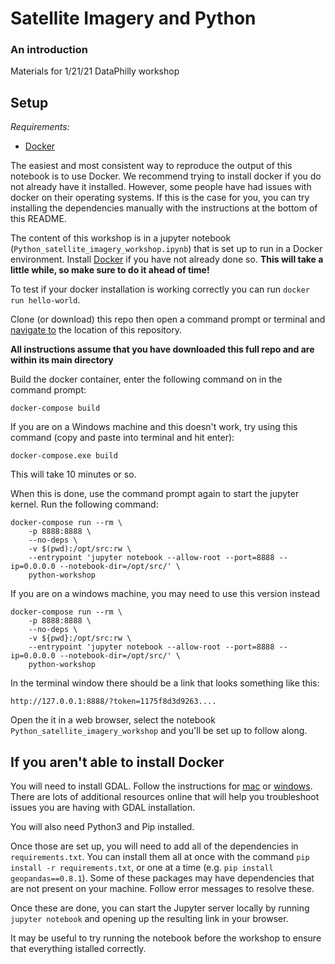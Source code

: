 # Satellite Imagery and Python
### An introduction

Materials for 1/21/21 DataPhilly workshop

## Setup  

*Requirements:*
* [Docker](https://docs.docker.com/get-docker/)

The easiest and most consistent way to reproduce the output of this notebook is to use Docker. We recommend trying to install docker if you do not already have it installed. However, some people have had issues with docker on their operating systems. If this is the case for you, you can try installing the dependencies manually with the instructions at the bottom of this README.

The content of this workshop is in a jupyter notebook (`Python_satellite_imagery_workshop.ipynb`) that is set up to run in a Docker environment. Install [Docker](https://docs.docker.com/get-docker/) if you have not already done so. __This will take a little while, so make sure to do it ahead of time!__

To test if your docker installation is working correctly you can run `docker run hello-world`.

Clone (or download) this repo then open a command prompt or terminal and [navigate to](https://www.digitalcitizen.life/command-prompt-how-use-basic-commands/) the location of this repository. 

__All instructions assume that you have downloaded this full repo and are within its main directory__

Build the docker container, enter the following command on in the command prompt:

`docker-compose build`

If you are on a Windows machine and this doesn't work, try using this command (copy and paste into terminal and hit enter):

`docker-compose.exe build`

This will take 10 minutes or so.

When this is done, use the command prompt again to start the jupyter kernel. Run the following command:

```
docker-compose run --rm \
	-p 8888:8888 \
	--no-deps \
	-v $(pwd):/opt/src:rw \
	--entrypoint 'jupyter notebook --allow-root --port=8888 --ip=0.0.0.0 --notebook-dir=/opt/src/' \
	python-workshop
```

If you are on a windows machine, you may need to use this version instead

```
docker-compose run --rm \
	-p 8888:8888 \
	--no-deps \
	-v ${pwd}:/opt/src:rw \
	--entrypoint 'jupyter notebook --allow-root --port=8888 --ip=0.0.0.0 --notebook-dir=/opt/src/' \
	python-workshop
```

In the terminal window there should be a link that looks something like this:

`http://127.0.0.1:8888/?token=1175f8d3d9263....`

Open the it in a web browser, select the notebook `Python_satellite_imagery_workshop` and you'll be set up to follow along.

## If you aren't able to install Docker

You will need to install GDAL. Follow the instructions for [mac](https://trac.osgeo.org/gdal/wiki/BuildingOnMac) or [windows](https://trac.osgeo.org/gdal/wiki/BuildingOnWindows). There are lots of additional resources online that will help you troubleshoot issues you are having with GDAL installation.

You will also need Python3 and Pip installed.

Once those are set up, you will need to add all of the dependencies in `requirements.txt`. You can install them all at once with the command `pip install -r requirements.txt`, or one at a time (e.g. `pip install geopandas==0.8.1`). Some of these packages may have dependencies that are not present on your machine. Follow error messages to resolve these.

Once these are done, you can start the Jupyter server locally by running `jupyter notebook` and opening up the resulting link in your browser.

It may be useful to try running the notebook before the workshop to ensure that everything istalled correctly.
